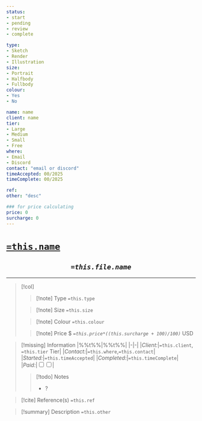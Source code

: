 ```yaml
---
status:
- start
- pending
- review
- complete

type:
- Sketch
- Render
- Illustration
size:
- Portrait
- Halfbody
- Fullbody
colour:
- Yes
- No

name: name
client: name
tier:
- Large
- Medium
- Small
- Free
where:
- Email
- Discord
contact: "email or discord"
timeAccepted: 00/2025
timeComplete: 00/2025

ref: 
other: "desc"

### for price calculating
price: 0
surcharge: 0
---
```

# <u>**`=this.name`**</u>
## <center>*`=this.file.name`*</center>
---
>[!col]
>>[!note] Type
>>`=this.type`
>
>>[!note] Size
>>`=this.size`
>
>>[!note] Colour
>>`=this.colour`
>
>>[!note] Price
>>$ _`=this.price*((this.surcharge + 100)/100)`_ USD 

>[!missing] Information
>|%%t%%|%%t%%|
>|-|-|
>|*Client:*|`=this.client`, `=this.tier` Tier|
>|*Contact:*|`=this.where`,`=this.contact`|
>|*Started:*|`=this.timeAccepted`|
>|*Completed:*|`=this.timeComplete`|
>|*Paid:*|<input type="checkbox" unchecked><input type="checkbox" unchecked>|
>
>>[!todo] Notes
>>- ?

>[!cite] Reference(s)
>`=this.ref`

>[!summary] Description
>`=this.other`